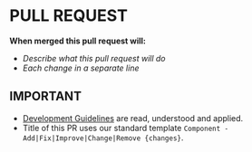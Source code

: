 # PULL REQUEST

**When merged this pull request will:**

- _Describe what this pull request will do_
- _Each change in a separate line_

## IMPORTANT

- [Development Guidelines](https://ace3.acemod.org/wiki/development/) are read, understood and applied.
- Title of this PR uses our standard template `Component - Add|Fix|Improve|Change|Remove {changes}`.
